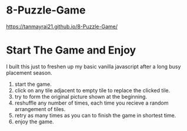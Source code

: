 # 8-Puzzle-Game
https://tanmayrai21.github.io/8-Puzzle-Game/

# Start The Game and Enjoy
I built this just to freshen up my basic vanilla javascript after a long busy placement season.

1. start the game.
2. click on any tile adjacent to empty tile to replace the clicked tile.
3. try to form the original picture shown at the beginning.
4. reshuffle any number of times, each time you recieve a random arrangement of tiles.
5. retry as many times as you can to finish the game in shortest time.
6. enjoy the game.

